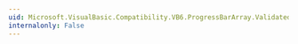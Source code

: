 ```yaml
---
uid: Microsoft.VisualBasic.Compatibility.VB6.ProgressBarArray.Validated
internalonly: False
---
```

